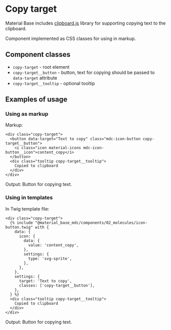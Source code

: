 Copy target
===========

Material Base includes [clipboard.js](https://clipboardjs.com/) library for supporting copying text to the clipboard.

Component implemented as CSS classes for using in markup.

Component classes
-----------------

* `copy-target` - root element
* `copy-target__button` - button, text for copying should be passed to `data-target` attribute
* `copy-target__tooltip` - optional tooltip

Examples of usage
-----------------

### Using as markup

Markup:

~~~
<div class="copy-target">
  <button data-target="Text to copy" class="mdc-icon-button copy-target__button">
    <i class="icon material-icons mdc-icon-button__icon">content_copy</i>
  </button>
  <div class="tooltip copy-target__tooltip">
    Copied to clipboard
  </div>
</div>
~~~

Output: Button for copying text.

### Using in templates

In Twig template file:

~~~
<div class="copy-target">
  {% include "@material_base_mdc/components/02_molecules/icon-button.twig" with {
    data: {
      icon: {
        data: {
          value: 'content_copy',
        },
        settings: {
          type: 'svg-sprite',
        },
      },
    },
    settings: {
      target: 'Text to copy',
      classes: ['copy-target__button'],
    },
  } %}
  <div class="tooltip copy-target__tooltip">
    Copied to clipboard
  </div>
</div>
~~~

Output: Button for copying text.
